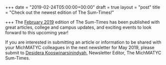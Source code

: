 +++
date = "2019-02-24T05:00:00+00:00"
draft = true
layout = "post"
title = "Check out the newest edition of The Sum-Times!"

+++
The [February 2019](https://michmatyc.netlify.com/uploads/MichMatycNewsletterFebruary2019.pdf) edition of The Sum-Times has been published with great articles, college and campus updates, and exciting events to look forward to this upcoming year!

If you are interested in submitting an article or information to be shared with your MichMATYC colleagues in the next newsletter for May 2019, please submit to [Desidera Kooswinarsinindyah](mailto:Koowinarsinindyahd@macomb.edu), Newsletter Editor, The MichMATYC Sum-Times.
